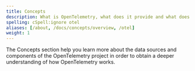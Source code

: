 ```yaml
---
title: Concepts
description: What is OpenTelemetry, what does it provide and what does it support?
spelling: cSpell:ignore otel
aliases: [/about, /docs/concepts/overview, /otel]
weight: 1
---
```


The Concepts section help you learn more about the data sources and components
of the OpenTelemetry project in order to obtain a deeper understanding of how
OpenTelemetry works.
